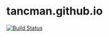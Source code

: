 tancman.github.io
=======

[![Build Status](https://travis-ci.org/tancman/tancman.github.io.svg?branch=pelican)](https://travis-ci.org/tancman/tancman.github.io)